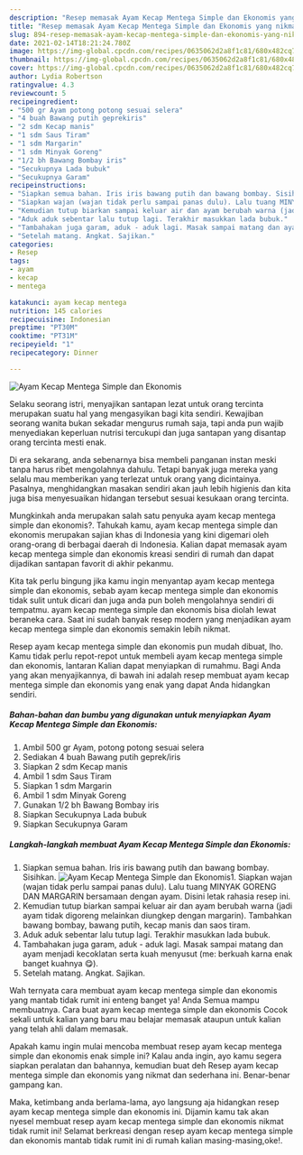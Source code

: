 ```yaml
---
description: "Resep memasak Ayam Kecap Mentega Simple dan Ekonomis yang nikmat dan Mudah Dibuat"
title: "Resep memasak Ayam Kecap Mentega Simple dan Ekonomis yang nikmat dan Mudah Dibuat"
slug: 894-resep-memasak-ayam-kecap-mentega-simple-dan-ekonomis-yang-nikmat-dan-mudah-dibuat
date: 2021-02-14T18:21:24.780Z
image: https://img-global.cpcdn.com/recipes/0635062d2a8f1c81/680x482cq70/ayam-kecap-mentega-simple-dan-ekonomis-foto-resep-utama.jpg
thumbnail: https://img-global.cpcdn.com/recipes/0635062d2a8f1c81/680x482cq70/ayam-kecap-mentega-simple-dan-ekonomis-foto-resep-utama.jpg
cover: https://img-global.cpcdn.com/recipes/0635062d2a8f1c81/680x482cq70/ayam-kecap-mentega-simple-dan-ekonomis-foto-resep-utama.jpg
author: Lydia Robertson
ratingvalue: 4.3
reviewcount: 5
recipeingredient:
- "500 gr Ayam potong potong sesuai selera"
- "4 buah Bawang putih geprekiris"
- "2 sdm Kecap manis"
- "1 sdm Saus Tiram"
- "1 sdm Margarin"
- "1 sdm Minyak Goreng"
- "1/2 bh Bawang Bombay iris"
- "Secukupnya Lada bubuk"
- "Secukupnya Garam"
recipeinstructions:
- "Siapkan semua bahan. Iris iris bawang putih dan bawang bombay. Sisihkan."
- "Siapkan wajan (wajan tidak perlu sampai panas dulu). Lalu tuang MINYAK GORENG DAN MARGARIN bersamaan dengan ayam. Disini letak rahasia resep ini."
- "Kemudian tutup biarkan sampai keluar air dan ayam berubah warna (jadi ayam tidak digoreng melainkan diungkep dengan margarin). Tambahkan bawang bombay, bawang putih, kecap manis dan saos tiram."
- "Aduk aduk sebentar lalu tutup lagi. Terakhir masukkan lada bubuk."
- "Tambahakan juga garam, aduk - aduk lagi. Masak sampai matang dan ayam menjadi kecoklatan serta kuah menyusut (me: berkuah karna enak banget kuahnya 😋)."
- "Setelah matang. Angkat. Sajikan."
categories:
- Resep
tags:
- ayam
- kecap
- mentega

katakunci: ayam kecap mentega 
nutrition: 145 calories
recipecuisine: Indonesian
preptime: "PT30M"
cooktime: "PT31M"
recipeyield: "1"
recipecategory: Dinner

---
```



![Ayam Kecap Mentega Simple dan Ekonomis](https://img-global.cpcdn.com/recipes/0635062d2a8f1c81/680x482cq70/ayam-kecap-mentega-simple-dan-ekonomis-foto-resep-utama.jpg)

Selaku seorang istri, menyajikan santapan lezat untuk orang tercinta merupakan suatu hal yang mengasyikan bagi kita sendiri. Kewajiban seorang  wanita bukan sekadar mengurus rumah saja, tapi anda pun wajib menyediakan keperluan nutrisi tercukupi dan juga santapan yang disantap orang tercinta mesti enak.

Di era  sekarang, anda sebenarnya bisa membeli panganan instan meski tanpa harus ribet mengolahnya dahulu. Tetapi banyak juga mereka yang selalu mau memberikan yang terlezat untuk orang yang dicintainya. Pasalnya, menghidangkan masakan sendiri akan jauh lebih higienis dan kita juga bisa menyesuaikan hidangan tersebut sesuai kesukaan orang tercinta. 



Mungkinkah anda merupakan salah satu penyuka ayam kecap mentega simple dan ekonomis?. Tahukah kamu, ayam kecap mentega simple dan ekonomis merupakan sajian khas di Indonesia yang kini digemari oleh orang-orang di berbagai daerah di Indonesia. Kalian dapat memasak ayam kecap mentega simple dan ekonomis kreasi sendiri di rumah dan dapat dijadikan santapan favorit di akhir pekanmu.

Kita tak perlu bingung jika kamu ingin menyantap ayam kecap mentega simple dan ekonomis, sebab ayam kecap mentega simple dan ekonomis tidak sulit untuk dicari dan juga anda pun boleh mengolahnya sendiri di tempatmu. ayam kecap mentega simple dan ekonomis bisa diolah lewat beraneka cara. Saat ini sudah banyak resep modern yang menjadikan ayam kecap mentega simple dan ekonomis semakin lebih nikmat.

Resep ayam kecap mentega simple dan ekonomis pun mudah dibuat, lho. Kamu tidak perlu repot-repot untuk membeli ayam kecap mentega simple dan ekonomis, lantaran Kalian dapat menyiapkan di rumahmu. Bagi Anda yang akan menyajikannya, di bawah ini adalah resep membuat ayam kecap mentega simple dan ekonomis yang enak yang dapat Anda hidangkan sendiri.

<!--inarticleads1-->

##### Bahan-bahan dan bumbu yang digunakan untuk menyiapkan Ayam Kecap Mentega Simple dan Ekonomis:

1. Ambil 500 gr Ayam, potong potong sesuai selera
1. Sediakan 4 buah Bawang putih geprek/iris
1. Siapkan 2 sdm Kecap manis
1. Ambil 1 sdm Saus Tiram
1. Siapkan 1 sdm Margarin
1. Ambil 1 sdm Minyak Goreng
1. Gunakan 1/2 bh Bawang Bombay iris
1. Siapkan Secukupnya Lada bubuk
1. Siapkan Secukupnya Garam




<!--inarticleads2-->

##### Langkah-langkah membuat Ayam Kecap Mentega Simple dan Ekonomis:

1. Siapkan semua bahan. Iris iris bawang putih dan bawang bombay. Sisihkan.
<img src="https://img-global.cpcdn.com/steps/855037fdd5799c1e/160x128cq70/ayam-kecap-mentega-simple-dan-ekonomis-langkah-memasak-1-foto.jpg" alt="Ayam Kecap Mentega Simple dan Ekonomis">1. Siapkan wajan (wajan tidak perlu sampai panas dulu). Lalu tuang MINYAK GORENG DAN MARGARIN bersamaan dengan ayam. Disini letak rahasia resep ini.
1. Kemudian tutup biarkan sampai keluar air dan ayam berubah warna (jadi ayam tidak digoreng melainkan diungkep dengan margarin). Tambahkan bawang bombay, bawang putih, kecap manis dan saos tiram.
1. Aduk aduk sebentar lalu tutup lagi. Terakhir masukkan lada bubuk.
1. Tambahakan juga garam, aduk - aduk lagi. Masak sampai matang dan ayam menjadi kecoklatan serta kuah menyusut (me: berkuah karna enak banget kuahnya 😋).
1. Setelah matang. Angkat. Sajikan.




Wah ternyata cara membuat ayam kecap mentega simple dan ekonomis yang mantab tidak rumit ini enteng banget ya! Anda Semua mampu membuatnya. Cara buat ayam kecap mentega simple dan ekonomis Cocok sekali untuk kalian yang baru mau belajar memasak ataupun untuk kalian yang telah ahli dalam memasak.

Apakah kamu ingin mulai mencoba membuat resep ayam kecap mentega simple dan ekonomis enak simple ini? Kalau anda ingin, ayo kamu segera siapkan peralatan dan bahannya, kemudian buat deh Resep ayam kecap mentega simple dan ekonomis yang nikmat dan sederhana ini. Benar-benar gampang kan. 

Maka, ketimbang anda berlama-lama, ayo langsung aja hidangkan resep ayam kecap mentega simple dan ekonomis ini. Dijamin kamu tak akan nyesel membuat resep ayam kecap mentega simple dan ekonomis nikmat tidak rumit ini! Selamat berkreasi dengan resep ayam kecap mentega simple dan ekonomis mantab tidak rumit ini di rumah kalian masing-masing,oke!.

